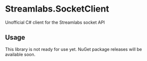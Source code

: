 # Streamlabs.SocketClient
Unofficial C# client for the Streamlabs socket API

## Usage

This library is not ready for use yet. NuGet package releases will be available soon.
